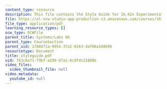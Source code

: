 ```yaml
---
content_type: resource
description: This file contains the Style Guide for 16.62x Experimental Projects.
file: https://ol-ocw-studio-app-production.s3.amazonaws.com/courses/16-01-unified-engineering-i-ii-iii-iv-fall-2005-spring-2006/763c8a71f9bfa199d7a16c9fdc21808b_styleguide.pdf
file_type: application/pdf
learning_resource_types: []
ocw_type: OCWFile
parent_title: Systems/Labs 06
parent_type: CourseSection
parent_uid: 1f88d71a-9054-37a1-8163-daf60a1dd696
resourcetype: Document
title: styleguide.pdf
uid: 763c8a71-f9bf-a199-d7a1-6c9fdc21808b
video_files:
  video_thumbnail_file: null
video_metadata:
  youtube_id: null
---
```


